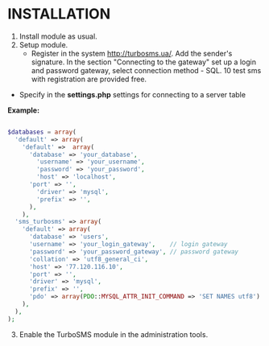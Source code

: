 INSTALLATION
============
1. Install module as usual.
2. Setup module.
   - Register in the system http://turbosms.ua/. Add the sender's signature.
      In the section "Connecting to the gateway" set up a login and password
      gateway, select connection method - SQL. 10 test sms with registration
      are provided free.
  - Specify in the **settings.php** settings for connecting to a server table

**Example:**
```php

$databases = array(
  'default' => array(
    'default' =>  array(
      'database' => 'your_database',
        'username' => 'your_username',
        'password' => 'your_password',
        'host' => 'localhost',
      'port' => '',
        'driver' => 'mysql',
        'prefix' => '',
      ),
    ),
  'sms_turbosms' => array(
    'default' => array(
      'database' => 'users',
      'username' => 'your_login_gateway',    // login gateway
      'password' => 'your_password_gateway', // password gateway
      'collation' => 'utf8_general_ci',
      'host' => '77.120.116.10',
      'port' => '',
      'driver' => 'mysql',
      'prefix' => '',
      'pdo' => array(PDO::MYSQL_ATTR_INIT_COMMAND => 'SET NAMES utf8')
    ),
  ),
);
```

3. Enable the TurboSMS module in the administration tools.
